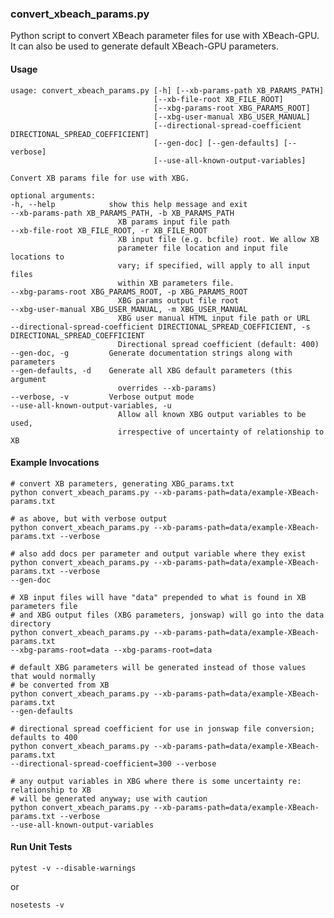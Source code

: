 ### convert_xbeach_params.py
Python script to convert XBeach parameter files for use with XBeach-GPU. It can also be used to generate default XBeach-GPU parameters.

#### Usage
    usage: convert_xbeach_params.py [-h] [--xb-params-path XB_PARAMS_PATH]
                                    [--xb-file-root XB_FILE_ROOT]
                                    [--xbg-params-root XBG_PARAMS_ROOT]
                                    [--xbg-user-manual XBG_USER_MANUAL]
                                    [--directional-spread-coefficient DIRECTIONAL_SPREAD_COEFFICIENT]
                                    [--gen-doc] [--gen-defaults] [--verbose]
                                    [--use-all-known-output-variables]

    Convert XB params file for use with XBG.

    optional arguments:
    -h, --help            show this help message and exit
    --xb-params-path XB_PARAMS_PATH, -b XB_PARAMS_PATH
                            XB params input file path
    --xb-file-root XB_FILE_ROOT, -r XB_FILE_ROOT
                            XB input file (e.g. bcfile) root. We allow XB
                            parameter file location and input file locations to
                            vary; if specified, will apply to all input files
                            within XB parameters file.
    --xbg-params-root XBG_PARAMS_ROOT, -p XBG_PARAMS_ROOT
                            XBG params output file root
    --xbg-user-manual XBG_USER_MANUAL, -m XBG_USER_MANUAL
                            XBG user manual HTML input file path or URL
    --directional-spread-coefficient DIRECTIONAL_SPREAD_COEFFICIENT, -s DIRECTIONAL_SPREAD_COEFFICIENT
                            Directional spread coefficient (default: 400)
    --gen-doc, -g         Generate documentation strings along with parameters
    --gen-defaults, -d    Generate all XBG default parameters (this argument
                            overrides --xb-params)
    --verbose, -v         Verbose output mode
    --use-all-known-output-variables, -u
                            Allow all known XBG output variables to be used,
                            irrespective of uncertainty of relationship to XB

#### Example Invocations

    # convert XB parameters, generating XBG_params.txt
    python convert_xbeach_params.py --xb-params-path=data/example-XBeach-params.txt

    # as above, but with verbose output
    python convert_xbeach_params.py --xb-params-path=data/example-XBeach-params.txt --verbose

    # also add docs per parameter and output variable where they exist
    python convert_xbeach_params.py --xb-params-path=data/example-XBeach-params.txt --verbose
    --gen-doc

    # XB input files will have "data" prepended to what is found in XB parameters file
    # and XBG output files (XBG parameters, jonswap) will go into the data directory
    python convert_xbeach_params.py --xb-params-path=data/example-XBeach-params.txt
    --xbg-params-root=data --xbg-params-root=data

    # default XBG parameters will be generated instead of those values that would normally
    # be converted from XB
    python convert_xbeach_params.py --xb-params-path=data/example-XBeach-params.txt
    --gen-defaults

    # directional spread coefficient for use in jonswap file conversion; defaults to 400
    python convert_xbeach_params.py --xb-params-path=data/example-XBeach-params.txt
    --directional-spread-coefficient=300 --verbose

    # any output variables in XBG where there is some uncertainty re: relationship to XB
    # will be generated anyway; use with caution
    python convert_xbeach_params.py --xb-params-path=data/example-XBeach-params.txt --verbose
    --use-all-known-output-variables

#### Run Unit Tests

    pytest -v --disable-warnings

or

    nosetests -v